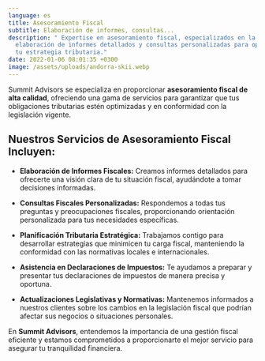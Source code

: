 ```yaml
---
language: es
title: Asesoramiento Fiscal
subtitle: Elaboración de informes, consultas...
description: " Expertise en asesoramiento fiscal, especializados en la
  elaboración de informes detallados y consultas personalizadas para optimizar
  tu estrategia tributaria."
date: 2022-01-06 08:01:35 +0300
image: /assets/uploads/andorra-skii.webp
---
```

Summit Advisors se especializa en proporcionar **asesoramiento fiscal de alta calidad**, ofreciendo una gama de servicios para garantizar que tus obligaciones tributarias estén optimizadas y en conformidad con la legislación vigente.

## **Nuestros Servicios de Asesoramiento Fiscal Incluyen:**

- **Elaboración de Informes Fiscales:** Creamos informes detallados para ofrecerte una visión clara de tu situación fiscal, ayudándote a tomar decisiones informadas.

- **Consultas Fiscales Personalizadas:** Respondemos a todas tus preguntas y preocupaciones fiscales, proporcionando orientación personalizada para tus necesidades específicas.

- **Planificación Tributaria Estratégica:** Trabajamos contigo para desarrollar estrategias que minimicen tu carga fiscal, manteniendo la conformidad con las normativas locales e internacionales.

- **Asistencia en Declaraciones de Impuestos:** Te ayudamos a preparar y presentar tus declaraciones de impuestos de manera precisa y oportuna.

- **Actualizaciones Legislativas y Normativas:** Mantenemos informados a nuestros clientes sobre los cambios en la legislación fiscal que podrían afectar sus negocios o situaciones personales.

En **Summit Advisors**, entendemos la importancia de una gestión fiscal eficiente y estamos comprometidos a proporcionarte el mejor servicio para asegurar tu tranquilidad financiera.